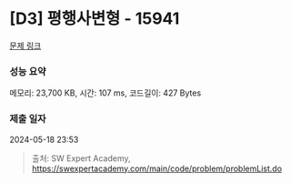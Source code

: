 # [D3] 평행사변형 - 15941 

[문제 링크](https://swexpertacademy.com/main/code/problem/problemDetail.do?contestProbId=AYVgOZEKOpcDFAQK) 

### 성능 요약

메모리: 23,700 KB, 시간: 107 ms, 코드길이: 427 Bytes

### 제출 일자

2024-05-18 23:53



> 출처: SW Expert Academy, https://swexpertacademy.com/main/code/problem/problemList.do
